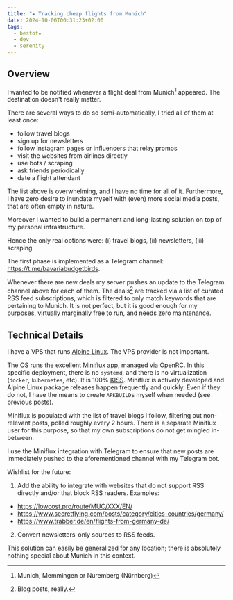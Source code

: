 ```yaml
---
title: "★ Tracking cheap flights from Munich"
date: 2024-10-06T00:31:23+02:00
tags:
  - bestof★
  - dev
  - serenity
---
```


## Overview

I wanted to be notified whenever a flight deal from Munich[^1] appeared. The
destination doesn't really matter.


There are several ways to do so semi-automatically, I tried all of them at least
once:

- follow travel blogs
- sign up for newsletters
- follow instagram pages or influencers that relay promos
- visit the websites from airlines directly
- use bots / scraping
- ask friends periodically
- date a flight attendant

The list above is overwhelming, and I have no time for all of it. Furthermore, I
have zero desire to inundate myself with (even) more social media posts, that
are often empty in nature.

Moreover I wanted to build a permanent and long-lasting solution on top of my
personal infrastructure.

Hence the only real options were: (i) travel blogs, (ii) newsletters, (iii)
scraping.

The first phase is implemented as a Telegram channel:
https://t.me/bavariabudgetbirds.

Whenever there are new deals my server pushes an update to the Telegram channel
above for each of them. The deals[^2] are tracked via a list of curated RSS feed
subscriptions, which is filtered to only match keywords that are pertaining to
Munich. It is not perfect, but it is good enough for my purposes, virtually
marginally free to run, and needs zero maintenance.

## Technical Details

I have a VPS that runs [Alpine Linux](https://www.alpinelinux.org/). The VPS
provider is not important.

The OS runs the excellent [Miniflux](https://miniflux.app/) app, managed via
OpenRC. In this specific deployment, there is no `systemd`, and there is no
virtualization (`docker`, `kubernetes`, etc). It is 100%
[KISS](https://en.wikipedia.org/wiki/KISS_principle). Miniflux is actively
developed and Alpine Linux package releases happen frequently and quickly. Even
if they do not, I have the means to create `APKBUILD`s myself when needed
  (see previous posts).

Miniflux is populated with the list of travel blogs I follow, filtering out
non-relevant posts, polled roughly every 2 hours. There is a separate Miniflux
user for this purpose, so that my own subscriptions do not get mingled
in-between.

I use the Miniflux integration with Telegram to ensure that new posts are
immediately pushed to the aforementioned channel with my Telegram bot.

Wishlist for the future:

1. Add the ability to integrate with websites that do not support
RSS directly and/or that block RSS readers. Examples:

  - https://lowcost.pro/route/MUC/XXX/EN/
  - https://www.secretflying.com/posts/category/cities-countries/germany/
  - https://www.trabber.de/en/flights-from-germany-de/

2. Convert newsletters-only sources to RSS feeds.

This solution can easily be generalized for any location; there is absolutely
nothing special about Munich in this context.

[^1]: Munich, Memmingen or Nuremberg (Nürnberg)
[^2]: Blog posts, really.
